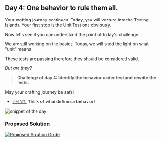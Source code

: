 ## Day 4: One behavior to rule them all.

Your crafting journey continues. Today, you will venture into the Testing Islands.
Your first stop is the Unit Test one obviously.

Now let's see if you can understand the point of today's challenge.

We are still working on the basics. Today, we will shed the light on what "unit" means

These tests are passing therefore they should be considered valid.

_But are they?_

>**Challenge of day 4: Identify the behavior under test and rewrite the tests.**

May your crafting journey be safe!

- <u>💡HINT:</u> Think of what defines a behavior!

![snippet of the day](snippet.png)

### Proposed Solution
[![Proposed Solution Guide](../../img/proposed-solution.png)](solution/step-by-step.md)